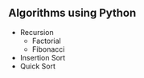 ## Algorithms using Python
  
  * Recursion
    * Factorial
    * Fibonacci
  * Insertion Sort
  * Quick Sort
